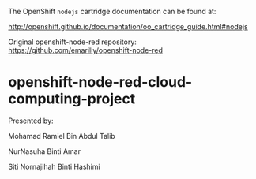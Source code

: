 The OpenShift `nodejs` cartridge documentation can be found at:

http://openshift.github.io/documentation/oo_cartridge_guide.html#nodejs

Original openshift-node-red repository:
https://github.com/emarilly/openshift-node-red

# openshift-node-red-cloud-computing-project
Presented by: 

Mohamad Ramiel Bin Abdul Talib

NurNasuha Binti Amar

Siti Nornajihah Binti Hashimi
